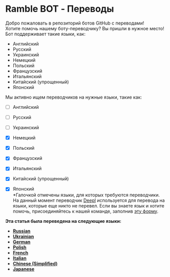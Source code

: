 # Ramble BOT - Переводы
Добро пожаловать в репозиторий ботов GitHub с переводами!                                                  
Хотите помочь нашему боту-переводчику? Вы пришли в нужное место!                                                  
Бот поддерживает такие языки, как:                                                  
- Английский
- Русский
- Украинский
- Немецкий
- Польский
- Французский
- Итальянский
- Китайский (упрощенный)
- Японский
                                                  
Мы активно ищем переводчиков на нужные языки, такие как:                                                  
- [ ] Английский
- [ ] Русский
- [ ] Украинский
- [x] Немецкий
- [x] Польский
- [x] Французский
- [x] Итальянский
- [x] Китайский (упрощенный)
- [x] Японский                                                  
*Галочкой отмечены языки, для которых требуются переводчики. На данный момент переводчик [Deepl](https://www.deepl.com) используется для перевода на языки, которые еще никто не перевел. Если вы знаете язык и хотите помочь, присоединяйтесь к нашей команде, заполнив [эту форму](https://dtzlink.com).                                                  
                                                  
                                                  
**Эта статья была переведена на следующие языки:**                                                          
- [__**Russian**__]()
- [__**Ukrainian**__]()
- [__**German**__]()
- [__**Polish**__]()
- [__**French**__]()
- [__**Italian**__]()
- [__**Chinese (Simplified)**__]()
- [__**Japanese**__]()